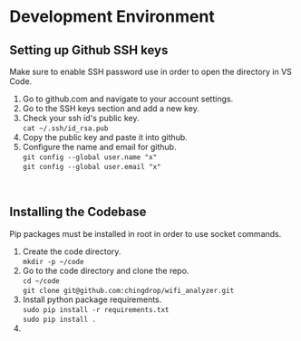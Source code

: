 # Development Environment
## Setting up Github SSH keys
Make sure to enable SSH password use in order to open the directory in VS Code.
1. Go to github.com and navigate to your account settings.
2. Go to the SSH keys section and add a new key.
3. Check your ssh id's public key.  
	`cat ~/.ssh/id_rsa.pub`
5. Copy the public key and paste it into github.
6. Configure the name and email for github.  
	`git config --global user.name "x"`  
	`git config --global user.email "x"`
<br>

## Installing the Codebase
Pip packages must be installed in root in order to use socket commands.
1. Create the code directory.  
	`mkdir -p ~/code`
3. Go to the code directory and clone the repo.  
	`cd ~/code`  
	`git clone git@github.com:chingdrop/wifi_analyzer.git`
5. Install python package requirements.  
	`sudo pip install -r requirements.txt`  
	`sudo pip install .`
7. 